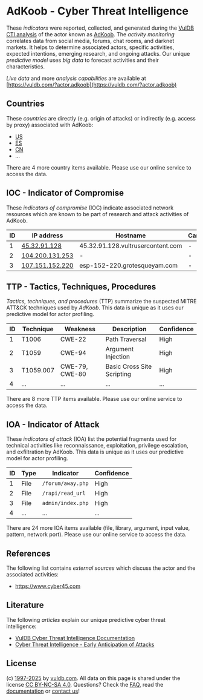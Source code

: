# AdKoob - Cyber Threat Intelligence

These _indicators_ were reported, collected, and generated during the [VulDB CTI analysis](https://vuldb.com/?kb.cti) of the actor known as [AdKoob](https://vuldb.com/?actor.adkoob). The _activity monitoring_ correlates data from social media, forums, chat rooms, and darknet markets. It helps to determine associated actors, specific activities, expected intentions, emerging research, and ongoing attacks. Our unique _predictive model_ uses _big data_ to forecast activities and their characteristics.

_Live data_ and more _analysis capabilities_ are available at [https://vuldb.com/?actor.adkoob](https://vuldb.com/?actor.adkoob)

## Countries

These _countries_ are directly (e.g. origin of attacks) or indirectly (e.g. access by proxy) associated with AdKoob:

* [US](https://vuldb.com/?country.us)
* [ES](https://vuldb.com/?country.es)
* [CN](https://vuldb.com/?country.cn)
* ...

There are 4 more country items available. Please use our online service to access the data.

## IOC - Indicator of Compromise

These _indicators of compromise_ (IOC) indicate associated network resources which are known to be part of research and attack activities of AdKoob.

ID | IP address | Hostname | Campaign | Confidence
-- | ---------- | -------- | -------- | ----------
1 | [45.32.91.128](https://vuldb.com/?ip.45.32.91.128) | 45.32.91.128.vultrusercontent.com | - | Medium
2 | [104.200.131.253](https://vuldb.com/?ip.104.200.131.253) | - | - | High
3 | [107.151.152.220](https://vuldb.com/?ip.107.151.152.220) | esp-152-220.grotesqueyam.com | - | High

## TTP - Tactics, Techniques, Procedures

_Tactics, techniques, and procedures_ (TTP) summarize the suspected MITRE ATT&CK techniques used by _AdKoob_. This data is unique as it uses our predictive model for actor profiling.

ID | Technique | Weakness | Description | Confidence
-- | --------- | -------- | ----------- | ----------
1 | T1006 | CWE-22 | Path Traversal | High
2 | T1059 | CWE-94 | Argument Injection | High
3 | T1059.007 | CWE-79, CWE-80 | Basic Cross Site Scripting | High
4 | ... | ... | ... | ...

There are 8 more TTP items available. Please use our online service to access the data.

## IOA - Indicator of Attack

These _indicators of attack_ (IOA) list the potential fragments used for technical activities like reconnaissance, exploitation, privilege escalation, and exfiltration by AdKoob. This data is unique as it uses our predictive model for actor profiling.

ID | Type | Indicator | Confidence
-- | ---- | --------- | ----------
1 | File | `/forum/away.php` | High
2 | File | `/rapi/read_url` | High
3 | File | `admin/index.php` | High
4 | ... | ... | ...

There are 24 more IOA items available (file, library, argument, input value, pattern, network port). Please use our online service to access the data.

## References

The following list contains _external sources_ which discuss the actor and the associated activities:

* https://www.cyber45.com

## Literature

The following _articles_ explain our unique predictive cyber threat intelligence:

* [VulDB Cyber Threat Intelligence Documentation](https://vuldb.com/?kb.cti)
* [Cyber Threat Intelligence - Early Anticipation of Attacks](https://www.scip.ch/en/?labs.20201022)

## License

(c) [1997-2025](https://vuldb.com/?kb.changelog) by [vuldb.com](https://vuldb.com/?kb.about). All data on this page is shared under the license [CC BY-NC-SA 4.0](https://creativecommons.org/licenses/by-nc-sa/4.0/). Questions? Check the [FAQ](https://vuldb.com/?kb.faq), read the [documentation](https://vuldb.com/?kb) or [contact us](https://vuldb.com/?contact)!
